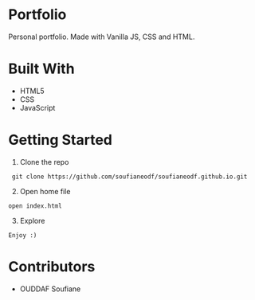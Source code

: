 # Portfolio 
Personal portfolio. Made with Vanilla JS, CSS and HTML.

# Built With
* HTML5
* CSS
* JavaScript

# Getting Started
1. Clone the repo
```
 git clone https://github.com/soufianeodf/soufianeodf.github.io.git
```
2. Open home file
```
open index.html
```
3. Explore
```
Enjoy :)
```

# Contributors
* OUDDAF Soufiane